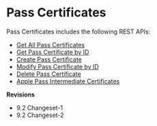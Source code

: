                           


Pass Certificates
=================

Pass Certificates includes the following REST APIs:

*   [Get All Pass Certificates](Get_All_Pass_Certificates.md)
*   [Get Pass Certificate by ID](Get_Pass_Certificate_by_ID.md)
*   [Create Pass Certificate](Create_Pass_Certificate.md)
*   [Modify Pass Certificate by ID](Modify_Pass_Certificate_By_Id.md)
*   [Delete Pass Certificate](Delete_Pass_Certificate.md)
*   [Apple Pass Intermediate Certificates](Apple_Pass_Intermediate_Certificates.md)


**Revisions**

*   9.2 Changeset-1
*   9.2 Changeset-2